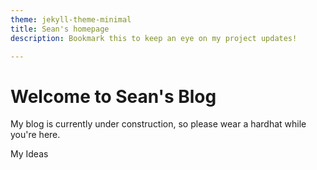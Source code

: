 ```yaml
---
theme: jekyll-theme-minimal
title: Sean's homepage
description: Bookmark this to keep an eye on my project updates!

---
```


# Welcome to Sean's Blog

My blog is currently under construction, so please wear a hardhat while you're here. 

My Ideas